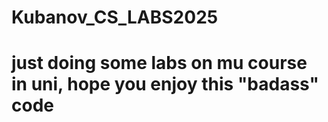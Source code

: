 # Kubanov_CS_LABS2025
# just doing some labs on mu course in uni, hope you enjoy this "badass" code

